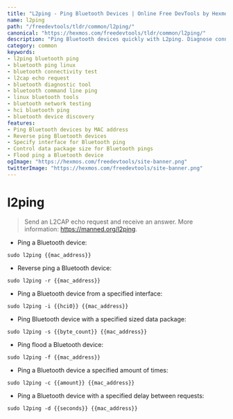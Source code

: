 ```yaml
---
title: "L2ping - Ping Bluetooth Devices | Online Free DevTools by Hexmos"
name: l2ping
path: "/freedevtools/tldr/common/l2ping/"
canonical: "https://hexmos.com/freedevtools/tldr/common/l2ping/"
description: "Ping Bluetooth devices quickly with L2ping. Diagnose connectivity issues and verify device status via command-line interface. Free online tool, no registration required."
category: common
keywords:
- l2ping bluetooth ping
- bluetooth ping linux
- bluetooth connectivity test
- l2cap echo request
- bluetooth diagnostic tool
- bluetooth command line ping
- linux bluetooth tools
- bluetooth network testing
- hci bluetooth ping
- bluetooth device discovery
features:
- Ping Bluetooth devices by MAC address
- Reverse ping Bluetooth devices
- Specify interface for Bluetooth ping
- Control data package size for Bluetooth pings
- Flood ping a Bluetooth device
ogImage: "https://hexmos.com/freedevtools/site-banner.png"
twitterImage: "https://hexmos.com/freedevtools/site-banner.png"
---
```


# l2ping

> Send an L2CAP echo request and receive an answer.
> More information: <https://manned.org/l2ping>.

- Ping a Bluetooth device:

`sudo l2ping {{mac_address}}`

- Reverse ping a Bluetooth device:

`sudo l2ping -r {{mac_address}}`

- Ping a Bluetooth device from a specified interface:

`sudo l2ping -i {{hci0}} {{mac_address}}`

- Ping Bluetooth device with a specified sized data package:

`sudo l2ping -s {{byte_count}} {{mac_address}}`

- Ping flood a Bluetooth device:

`sudo l2ping -f {{mac_address}}`

- Ping a Bluetooth device a specified amount of times:

`sudo l2ping -c {{amount}} {{mac_address}}`

- Ping a Bluetooth device with a specified delay between requests:

`sudo l2ping -d {{seconds}} {{mac_address}}`
